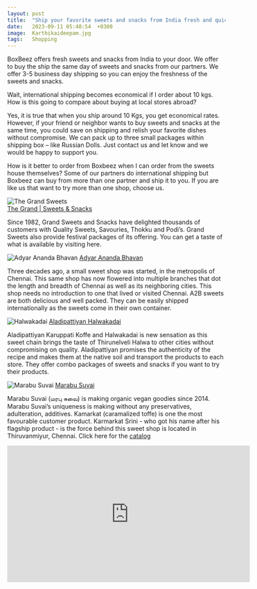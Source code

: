 ```yaml
---
layout: post
title:  "Ship your favorite sweets and snacks from India fresh and quick with BoxBeez!"
date:   2023-09-11 05:40:54  +0300
image:  Karthikaideepam.jpg
tags:   Shopping
---
```


BoxBeez offers fresh sweets and snacks from India to your door. We offer to buy the ship the same day of sweets and snacks from our partners. We offer 3-5 business day shipping so you can enjoy the freshness of the sweets and snacks.

Wait, international shipping becomes economical if I order about 10 kgs. How is this going to compare about buying at local stores abroad?

Yes, it is true that when you ship around 10 Kgs, you get economical rates. However, if your friend or neighbor wants to buy sweets and snacks at the same time, you could save on shipping and relish your favorite dishes without compromise. We can pack up to three small packages within shipping box – like   Russian Dolls. Just contact us and let know and we would be happy to support you.

How is it better to order from Boxbeez when I can order from the sweets house themselves?
Some of our partners do international shipping but Boxbeez can buy from more than one partner and ship it to you. If you are like us that want to try more than one shop, choose us.


![The Grand Sweets]({{site.baseurl}}/images/GrandSweets.png)     
[The Grand | Sweets & Snacks](https://thegrandsweets.com/)

Since 1982, Grand Sweets and Snacks have delighted thousands of customers with Quality Sweets, Savouries, Thokku and Podi’s. Grand Sweets also provide festival packages of its offering.  You can get a taste of what is available by visiting here.


![Adyar Ananda Bhavan]({{site.baseurl}}/images/A2B.png)
[Adyar Ananda Bhavan](https://aabsweets.com/index.html)

Three decades ago, a small sweet shop was started, in the metropolis of Chennai. This same shop has now flowered into multiple branches that dot the length and breadth of Chennai as well as its neighboring cities.  This shop needs no introduction to one that lived or visited Chennai. A2B sweets are both delicious and well packed. They can be easily shipped internationally as the sweets come in their own container. 


![Halwakadai]({{site.baseurl}}/images/Halwakadai.png)
[Aladipattiyan Halwakadai](https://halwakadai.com/)

Aladipattiyan Karuppati Koffe and Halwakadai is new sensation as this sweet chain brings the taste of Thirunelveli Halwa to other cities without compromising on quality. Aladipattiyan promises the authenticity of the recipe and makes them at the native soil and transport the products to each store. They offer combo packages of sweets and snacks if you want to try their products.


![Marabu Suvai]({{site.baseurl}}/images/MarabuSuvai.jpg)
[Marabu Suvai](https://www.facebook.com/p/%E0%AE%AE%E0%AE%B0%E0%AE%AA%E0%AF%81-%E0%AE%9A%E0%AF%81%E0%AE%B5%E0%AF%88-100068485517886/)

Marabu Suvai (மரபு சுவை) is making organic vegan goodies since 2014. Marabu Suvai’s uniqueness is making without any preservatives, adulteration, additives. Kamarkat (caramalized toffe) is one the most favourable customer product. Karmarkat Srini - who got his name after his flagship product -  is the force behind this sweet shop is located in Thiruvanmiyur, Chennai. Click here for the [catalog](https://qrrocket.com/marabusuvai)

<iframe width="560" height="315" src="https://www.youtube.com/embed/iNZRLnCjB4c?si=jzqUDWa4WNYBXLXL" title="YouTube video player" frameborder="0" allow="accelerometer; autoplay; clipboard-write; encrypted-media; gyroscope; picture-in-picture; web-share" allowfullscreen></iframe>
